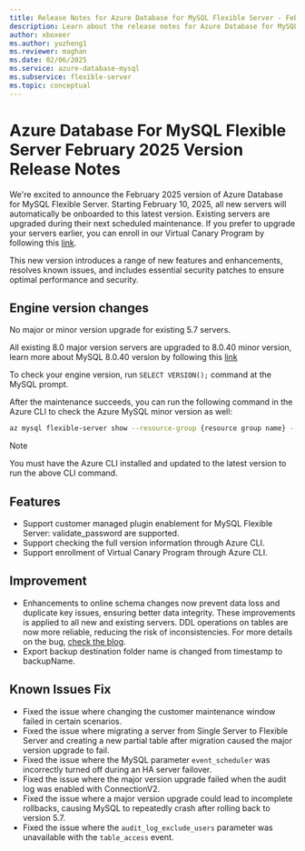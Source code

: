 ```yaml
---
title: Release Notes for Azure Database for MySQL Flexible Server - February 2025
description: Learn about the release notes for Azure Database for MySQL Flexible Server February 2025.
author: xboxeer
ms.author: yuzheng1
ms.reviewer: maghan
ms.date: 02/06/2025
ms.service: azure-database-mysql
ms.subservice: flexible-server
ms.topic: conceptual
---
```


# Azure Database For MySQL Flexible Server February 2025 Version Release Notes

We're excited to announce the February 2025 version of Azure Database for MySQL Flexible Server. Starting February 10, 2025, all new servers will automatically be onboarded to this latest version. Existing servers are upgraded during their next scheduled maintenance. If you prefer to upgrade your servers earlier, you can enroll in our Virtual Canary Program by following this [link](https://aka.ms/mysql/virtual-canary).

This new version introduces a range of new features and enhancements, resolves known issues, and includes essential security patches to ensure optimal performance and security.

## Engine version changes

No major or minor version upgrade for existing 5.7 servers.

All existing 8.0 major version servers are upgraded to 8.0.40 minor version, learn more about MySQL 8.0.40 version by following this [link](https://dev.mysql.com/doc/relnotes/mysql/8.0/en/news-8-0-40.html)

To check your engine version, run `SELECT VERSION();` command at the MySQL prompt.

After the maintenance succeeds, you can run the following command in the Azure CLI to check the Azure MySQL minor version as well:

```bash 
az mysql flexible-server show --resource-group {resource group name} --name {server name} --query "fullVersion"
```
> [!NOTE]  
> You must have the Azure CLI installed and updated to the latest version to run the above CLI command.

## Features

- Support customer managed plugin enablement for MySQL Flexible Server: validate_password are supported.
- Support checking the full version information through Azure CLI.
- Support enrollment of Virtual Canary Program through Azure CLI.

## Improvement
- Enhancements to online schema changes now prevent data loss and duplicate key issues, ensuring better data integrity. These improvements is applied to all new and existing servers. DDL operations on tables are now more reliable, reducing the risk of inconsistencies. For more details on the bug, [check the blog](https://techcommunity.microsoft.com/blog/adformysql/best-practices-for-safely-performing-schema-changes-in-azure-database-for-mysql/4356830).
- Export backup destination folder name is changed from timestamp to backupName.

## Known Issues Fix
- Fixed the issue where changing the customer maintenance window failed in certain scenarios.
- Fixed the issue where migrating a server from Single Server to Flexible Server and creating a new partial table after migration caused the major version upgrade to fail.
- Fixed the issue where the MySQL parameter `event_scheduler` was incorrectly turned off during an HA server failover.
- Fixed the issue where the major version upgrade failed when the audit log was enabled with ConnectionV2.
- Fixed the issue where a major version upgrade could lead to incomplete rollbacks, causing MySQL to repeatedly crash after rolling back to version 5.7.
- Fixed the issue where the `audit_log_exclude_users` parameter was unavailable with the `table_access` event.
